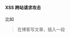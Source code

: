 #### XSS 跨站请求攻击

比如

> 在博客写文章，插入一段<script>脚本，代码中获取当前用户的 cookie ，并发送到自己的服务器

> 发布博客，有人查看博客，就会把查看者的 cookie 发送到攻击者的服务器

预防

* 前端替换关键字，< 为 &lt；> 为 &gt ;
* 后端替换



#### CSRF 跨站请求伪造

伪造请求，冒充用户在站内的正常操作

比如

> 登录一个购物网站，正在浏览商品

> 该网站付费接口 get 请求，并没有任何验证

> 然后收到一封邮件，里面隐藏着 `<img src="xxx">`的代码

> 在查看邮件的时候，就悄悄付费购买了

预防

* 在关键信息上增加验证流程，如输入指纹、密码、短信验证码